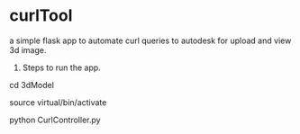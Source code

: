 # curlTool
a simple flask app to automate curl queries to autodesk for upload and view 3d image.


1) Steps to run the app.

cd 3dModel

source virtual/bin/activate

python CurlController.py

